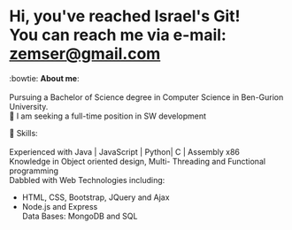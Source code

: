 # Hi, you've reached Israel's Git! <br/>  You can reach me via e-mail: zemser@gmail.com 
:bowtie: **About me**:\
\
Pursuing a Bachelor of Science degree in Computer Science in Ben-Gurion University.\
:mag_right: I am seeking a full-time position in SW development

:briefcase: Skills:\
\
Experienced with Java | JavaScript | Python| C | Assembly x86\
Knowledge in Object oriented design, Multi- Threading and Functional programming\
Dabbled with Web Technologies including:
- HTML, CSS, Bootstrap, JQuery and Ajax
- Node.js and Express
<br>Data Bases: MongoDB and SQL


<!--
**zemser/zemser** is a ✨ _special_ ✨ repository because its `README.md` (this file) appears on your GitHub profile.

Here are some ideas to get you started:

- 🔭 I’m currently working on ...
- 🌱 I’m currently learning ...
- 👯 I’m looking to collaborate on ...
- 🤔 I’m looking for help with ...
- 💬 Ask me about ...
- 📫 How to reach me: ...
- 😄 Pronouns: ...
- ⚡ Fun fact: ...
-->
